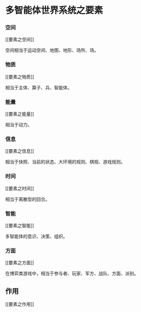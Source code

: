 # 多智能体世界系统之要素


### 空间

[[要素之空间]]



空间相当于运动空间、地图、地形、场所、场。

### 物质

[[要素之物质]]



相当于主体、算子、兵、智能体。

### 能量

[[要素之能量]]




相当于动力。

### 信息

[[要素之信息]]



相当于快照、当前的状态、大环境的规则、棋规、游戏规则。

### 时间

[[要素之时间]]


相当于离散型的回合。

### 智能

[[要素之智能]]



多智能体的意识、决策、组织。


### 方面

[[要素之方面]]



在博弈类游戏中，相当于参与者、玩家、军方、战队、方面、派别。


## 作用

[[要素之作用]]